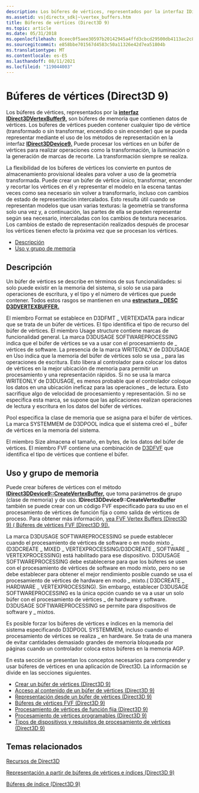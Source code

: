 ```yaml
---
description: Los búferes de vértices, representados por la interfaz IDirect3DVertexBuffer9, son búferes de memoria que contienen datos de vértices.
ms.assetid: vs|directx_sdk|~\vertex_buffers.htm
title: Búferes de vértices (Direct3D 9)
ms.topic: article
ms.date: 05/31/2018
ms.openlocfilehash: 8ceec0f5aee30597b20142945a4ffd3cbcd29500db4113ac2c8dcdd27d045d6e
ms.sourcegitcommit: e858bbe701567d4583c50a11326e42d7ea51804b
ms.translationtype: MT
ms.contentlocale: es-ES
ms.lasthandoff: 08/11/2021
ms.locfileid: "119044003"
---
```

# <a name="vertex-buffers-direct3d-9"></a>Búferes de vértices (Direct3D 9)

Los búferes de vértices, representados por la [**interfaz IDirect3DVertexBuffer9,**](/windows/desktop/api) son búferes de memoria que contienen datos de vértices. Los búferes de vértices pueden contener cualquier tipo de vértice (transformado o sin transformar, encendido o sin encender) que se pueda representar mediante el uso de los métodos de representación en la interfaz [**IDirect3DDevice9.**](/windows/win32/api/d3d9helper/nn-d3d9helper-idirect3ddevice9) Puede procesar los vértices en un búfer de vértices para realizar operaciones como la transformación, la iluminación o la generación de marcas de recorte. La transformación siempre se realiza.

La flexibilidad de los búferes de vértices los convierte en puntos de almacenamiento provisional ideales para volver a uso de la geometría transformada. Puede crear un búfer de vértice único, transformar, encender y recortar los vértices en él y representar el modelo en la escena tantas veces como sea necesario sin volver a transformarlo, incluso con cambios de estado de representación intercalados. Esto resulta útil cuando se representan modelos que usan varias texturas: la geometría se transforma solo una vez y, a continuación, las partes de ella se pueden representar según sea necesario, intercaladas con los cambios de textura necesarios. Los cambios de estado de representación realizados después de procesar los vértices tienen efecto la próxima vez que se procesan los vértices.

-   [Descripción](#description)
-   [Uso y grupo de memoria](#memory-pool-and-usage)

## <a name="description"></a>Descripción

Un búfer de vértices se describe en términos de sus funcionalidades: si solo puede existir en la memoria del sistema, si solo se usa para operaciones de escritura, y el tipo y el número de vértices que puede contener. Todos estos rasgos se mantienen en una [**estructura \_ DESC D3DVERTEXBUFFER.**](d3dvertexbuffer-desc.md)

El miembro Format se establece en D3DFMT \_ VERTEXDATA para indicar que se trata de un búfer de vértices. El tipo identifica el tipo de recurso del búfer de vértices. El miembro Usage structure contiene marcas de funcionalidad general. La marca D3DUSAGE SOFTWAREPROCESSING indica que el búfer de vértices se va a usar con el procesamiento de \_ vértices de software. La presencia de la marca WRITEONLY de D3DUSAGE en Uso indica que la memoria del búfer de vértices solo se usa \_ para las operaciones de escritura. Esto libera al controlador para colocar los datos de vértices en la mejor ubicación de memoria para permitir un procesamiento y una representación rápidos. Si no se usa la marca WRITEONLY de D3DUSAGE, es menos probable que el controlador coloque los datos en una ubicación ineficaz para las operaciones \_ de lectura. Esto sacrifique algo de velocidad de procesamiento y representación. Si no se especifica esta marca, se supone que las aplicaciones realizan operaciones de lectura y escritura en los datos del búfer de vértices.

Pool especifica la clase de memoria que se asigna para el búfer de vértices. La marca SYSTEMMEM de D3DPOOL indica que el sistema creó el \_ búfer de vértices en la memoria del sistema.

El miembro Size almacena el tamaño, en bytes, de los datos del búfer de vértices. El miembro FVF contiene una combinación de [D3DFVF](d3dfvf.md) que identifica el tipo de vértices que contiene el búfer.

## <a name="memory-pool-and-usage"></a>Uso y grupo de memoria

Puede crear búferes de vértices con el método [**IDirect3DDevice9::CreateVertexBuffer,**](/windows/desktop/api) que toma parámetros de grupo (clase de memoria) y de uso. **IDirect3DDevice9::CreateVertexBuffer** también se puede crear con un código FVF especificado para su uso en el procesamiento de vértices de función fija o como salida de vértices de proceso. Para obtener más información, [vea FVF Vertex Buffers (Direct3D 9) ( Búferes de vértices FVF [Direct3D 9]).](fvf-vertex-buffers.md)

La marca D3DUSAGE SOFTWAREPROCESSING se puede establecer cuando el procesamiento de vértices de software o en modo mixto \_ (D3DCREATE \_ MIXED \_ VERTEXPROCESSING/D3DCREATE \_ SOFTWARE \_ VERTEXPROCESSING) está habilitado para ese dispositivo. D3DUSAGE SOFTWAREPROCESSING debe establecerse para que los búferes se usen con el procesamiento de vértices de software en modo mixto, pero no se debe establecer para obtener el mejor rendimiento posible cuando se usa el procesamiento de vértices de hardware en modo \_ mixto.( D3DCREATE \_ HARDWARE \_ VERTEXPROCESSING). Sin embargo, establecer D3DUSAGE SOFTWAREPROCESSING es la única opción cuando se va a usar un solo búfer con el procesamiento de vértices \_ de hardware y software. D3DUSAGE SOFTWAREPROCESSING se permite para dispositivos de software y \_ mixtos.

Es posible forzar los búferes de vértices e índices en la memoria del sistema especificando D3DPOOL SYSTEMMEM, incluso cuando el procesamiento de vértices se realiza \_ en hardware. Se trata de una manera de evitar cantidades demasiado grandes de memoria bloqueada por páginas cuando un controlador coloca estos búferes en la memoria AGP.

En esta sección se presentan los conceptos necesarios para comprender y usar búferes de vértices en una aplicación de Direct3D. La información se divide en las secciones siguientes.

-   [Crear un búfer de vértices (Direct3D 9)](creating-a-vertex-buffer.md)
-   [Acceso al contenido de un búfer de vértices (Direct3D 9)](accessing-the-contents-of-a-vertex-buffer.md)
-   [Representación desde un búfer de vértices (Direct3D 9)](rendering-from-a-vertex-buffer.md)
-   [Búferes de vértices FVF (Direct3D 9)](fvf-vertex-buffers.md)
-   [Procesamiento de vértices de función fija (Direct3D 9)](fixed-function-vertex-processing.md)
-   [Procesamiento de vértices programables (Direct3D 9)](programmable-vertex-processing.md)
-   [Tipos de dispositivos y requisitos de procesamiento de vértices (Direct3D 9)](device-types-and-vertex-processing-requirements.md)

## <a name="related-topics"></a>Temas relacionados

<dl> <dt>

[Recursos de Direct3D](direct3d-resources.md)
</dt> <dt>

[Representación a partir de búferes de vértices e índices (Direct3D 9)](rendering-from-vertex-and-index-buffers.md)
</dt> <dt>

[Búferes de índice (Direct3D 9)](index-buffers.md)
</dt> </dl>

 

 
